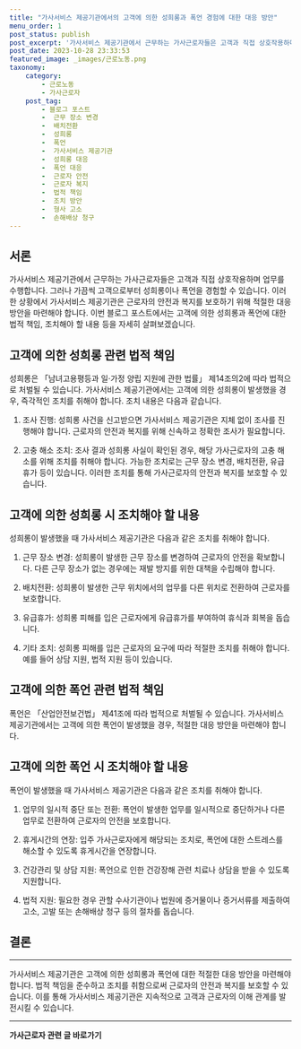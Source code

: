 ```yaml
---
title: "가사서비스 제공기관에서의 고객에 의한 성희롱과 폭언 경험에 대한 대응 방안"
menu_order: 1
post_status: publish
post_excerpt: '가사서비스 제공기관에서 근무하는 가사근로자들은 고객과 직접 상호작용하며 업무를 수행합니다. 그러나 가끔씩 고객으로부터 성희롱이나 폭언을 경험할 수 있습니다. 이러한 상황에서 가사서비스 제공기관은 근로자의 안전과 복지를 보호하기 위해 적절한 대응 방안을 마련해야 합니다. 이번 블로그 포스트에서는 고객에 의한 성희롱과 폭언에 대한 법적 책임, 조치해야 할 내용 등을 자세히 살펴보겠습니다.'
post_date: 2023-10-28 23:33:53
featured_image: _images/근로노동.png
taxonomy:
    category:
        - 근로노동
        - 가사근로자
    post_tag:
        - 블로그 포스트
        -  근무 장소 변경
        -  배치전환
        -  성희롱
        -  폭언
        -  가사서비스 제공기관
        -  성희롱 대응
        -  폭언 대응
        -  근로자 안전
        -  근로자 복지
        -  법적 책임
        -  조치 방안
        -  형사 고소
        -  손해배상 청구
---
```



서론
------
가사서비스 제공기관에서 근무하는 가사근로자들은 고객과 직접 상호작용하며 업무를 수행합니다. 그러나 가끔씩 고객으로부터 성희롱이나 폭언을 경험할 수 있습니다. 이러한 상황에서 가사서비스 제공기관은 근로자의 안전과 복지를 보호하기 위해 적절한 대응 방안을 마련해야 합니다. 이번 블로그 포스트에서는 고객에 의한 성희롱과 폭언에 대한 법적 책임, 조치해야 할 내용 등을 자세히 살펴보겠습니다.

고객에 의한 성희롱 관련 법적 책임
------
성희롱은 「남녀고용평등과 일·가정 양립 지원에 관한 법률」 제14조의2에 따라 법적으로 처벌될 수 있습니다. 가사서비스 제공기관에서는 고객에 의한 성희롱이 발생했을 경우, 즉각적인 조치를 취해야 합니다. 조치 내용은 다음과 같습니다.

1. 조사 진행: 성희롱 사건을 신고받으면 가사서비스 제공기관은 지체 없이 조사를 진행해야 합니다. 근로자의 안전과 복지를 위해 신속하고 정확한 조사가 필요합니다.

2. 고충 해소 조치: 조사 결과 성희롱 사실이 확인된 경우, 해당 가사근로자의 고충 해소를 위해 조치를 취해야 합니다. 가능한 조치로는 근무 장소 변경, 배치전환, 유급휴가 등이 있습니다. 이러한 조치를 통해 가사근로자의 안전과 복지를 보호할 수 있습니다.

고객에 의한 성희롱 시 조치해야 할 내용
------
성희롱이 발생했을 때 가사서비스 제공기관은 다음과 같은 조치를 취해야 합니다.

1. 근무 장소 변경: 성희롱이 발생한 근무 장소를 변경하여 근로자의 안전을 확보합니다. 다른 근무 장소가 없는 경우에는 재발 방지를 위한 대책을 수립해야 합니다.

2. 배치전환: 성희롱이 발생한 근무 위치에서의 업무를 다른 위치로 전환하여 근로자를 보호합니다.

3. 유급휴가: 성희롱 피해를 입은 근로자에게 유급휴가를 부여하여 휴식과 회복을 돕습니다.

4. 기타 조치: 성희롱 피해를 입은 근로자의 요구에 따라 적절한 조치를 취해야 합니다. 예를 들어 상담 지원, 법적 지원 등이 있습니다.

고객에 의한 폭언 관련 법적 책임
------
폭언은 「산업안전보건법」 제41조에 따라 법적으로 처벌될 수 있습니다. 가사서비스 제공기관에서는 고객에 의한 폭언이 발생했을 경우, 적절한 대응 방안을 마련해야 합니다.

고객에 의한 폭언 시 조치해야 할 내용
------
폭언이 발생했을 때 가사서비스 제공기관은 다음과 같은 조치를 취해야 합니다.

1. 업무의 일시적 중단 또는 전환: 폭언이 발생한 업무를 일시적으로 중단하거나 다른 업무로 전환하여 근로자의 안전을 보호합니다.

2. 휴게시간의 연장: 입주 가사근로자에게 해당되는 조치로, 폭언에 대한 스트레스를 해소할 수 있도록 휴게시간을 연장합니다.

3. 건강관리 및 상담 지원: 폭언으로 인한 건강장해 관련 치료나 상담을 받을 수 있도록 지원합니다.

4. 법적 지원: 필요한 경우 관할 수사기관이나 법원에 증거물이나 증거서류를 제출하여 고소, 고발 또는 손해배상 청구 등의 절차를 돕습니다.

## 결론
------
가사서비스 제공기관은 고객에 의한 성희롱과 폭언에 대한 적절한 대응 방안을 마련해야 합니다. 법적 책임을 준수하고 조치를 취함으로써 근로자의 안전과 복지를 보호할 수 있습니다. 이를 통해 가사서비스 제공기관은 지속적으로 고객과 근로자의 이해 관계를 발전시킬 수 있습니다.
<!-- wp:separator -->
<hr class="wp-block-separator has-alpha-channel-opacity"/>
<!-- /wp:separator -->

<!-- wp:group {"backgroundColor":"base","layout":{"type":"constrained"}} -->
<div class="wp-block-group has-base-background-color has-background"><!-- wp:paragraph {"align":"center","fontSize":"medium"} -->
<p class="has-text-align-center has-large-font-size"><strong>가사근로자 관련 글 바로가기</strong></p>
<!-- /wp:paragraph -->


<!-- wp:latest-posts
{"categories":[{"id":9531,"count":19,"description":"","link":"https://uknowlaw.com/category/%ea%b0%80%ec%82%ac%ea%b7%bc%eb%a1%9c%ec%9e%90/","name":"가사근로자","slug":"가사근로자","taxonomy":"category","parent":0,"meta":[],"_links":{"self":[{"href":"https://uknowlaw.com/wp-json/wp/v2/categories/9531"}],"collection":[{"href":"https://uknowlaw.com/wp-json/wp/v2/categories"}],"about":[{"href":"https://uknowlaw.com/wp-json/wp/v2/taxonomies/category"}],"wp:post_type":[{"href":"https://uknowlaw.com/wp-json/wp/v2/posts?categories=9531"}],"curies":[{"name":"wp","href":"https://api.w.org/{rel}","templated":true}]}}]} /--></div>
<!-- /wp:group -->